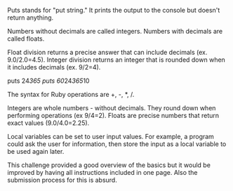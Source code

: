 Puts stands for "put string." It prints the output to the console but doesn't return anything.

Numbers without decimals are called integers. Numbers with decimals are called floats.

Float division returns a precise answer that can include decimals (ex. 9.0/2.0=4.5). Integer division returns an integer that is rounded down when it includes decimals (ex. 9/2=4).

puts 24*365
puts 60*24*365*10

The syntax for Ruby operations are +, -, *, /.

Integers are whole numbers - without decimals. They round down when performing operations (ex 9/4=2). Floats are precise numbers that return exact values (9.0/4.0=2.25).

Local variables can be set to user input values. For example, a program could ask the user for information, then store the input as a local variable to be used again later.

This challenge provided a good overview of the basics but it would be improved by having all instructions included in one page. Also the submission process for this is absurd.